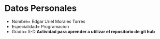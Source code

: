 # Datos Personales
- Nombre= Edgar Uriel Morales Torres 
- Especialidad= Programacion
- Grado= 5-D
**Actividad para aprender a utilizar el repositorio de git hub**
